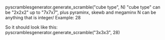 pyscramblesgenerator.generate_scramble("cube type", N)
"cube type" can be "2x2x2" up to "7x7x7", plus pyraminx, skewb and megaminx
N can be anything that is integer/ Example: 28

So it should look like this: pyscramblesgenerator.generate_scramble("3x3x3", 28)